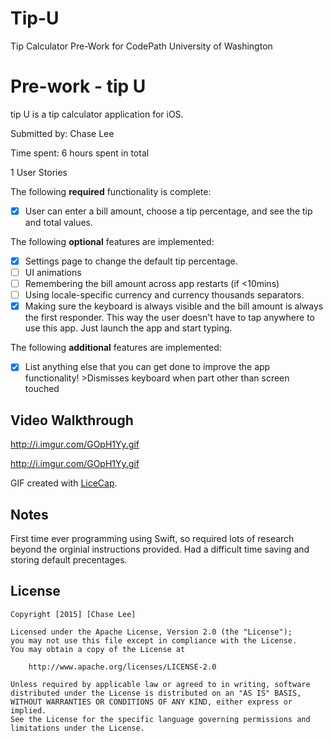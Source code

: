 # Tip-U
Tip Calculator Pre-Work for CodePath University of Washington
# Pre-work - tip U

tip U is a tip calculator application for iOS.

Submitted by: Chase Lee

Time spent: 6 hours spent in total

1 User Stories

The following **required** functionality is complete:
* [X] User can enter a bill amount, choose a tip percentage, and see the tip and total values.

The following **optional** features are implemented:
* [X] Settings page to change the default tip percentage.
* [ ] UI animations
* [ ] Remembering the bill amount across app restarts (if <10mins)
* [ ] Using locale-specific currency and currency thousands separators.
* [X] Making sure the keyboard is always visible and the bill amount is always the first responder. This way the user doesn't have to tap anywhere to use this app. Just launch the app and start typing.

The following **additional** features are implemented:

- [X] List anything else that you can get done to improve the app functionality!
      >Dismisses keyboard when part other than screen touched
      
## Video Walkthrough 



http://i.imgur.com/GOpH1Yy.gif

http://i.imgur.com/GOpH1Yy.gif

GIF created with [LiceCap](http://www.cockos.com/licecap/).

## Notes

First time ever programming using Swift, so required lots of research beyond the orginial instructions provided.
Had a difficult time saving and storing default precentages.

## License

    Copyright [2015] [Chase Lee]

    Licensed under the Apache License, Version 2.0 (the "License");
    you may not use this file except in compliance with the License.
    You may obtain a copy of the License at

        http://www.apache.org/licenses/LICENSE-2.0

    Unless required by applicable law or agreed to in writing, software
    distributed under the License is distributed on an "AS IS" BASIS,
    WITHOUT WARRANTIES OR CONDITIONS OF ANY KIND, either express or implied.
    See the License for the specific language governing permissions and
    limitations under the License.
